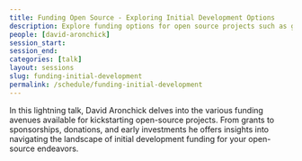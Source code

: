 ```yaml
---
title: Funding Open Source - Exploring Initial Development Options
description: Explore funding options for open source projects such as grants, sponsorships, crowdfunding, and more.
people: [david-aronchick]
session_start: 
session_end:
categories: [talk]
layout: sessions
slug: funding-initial-development
permalink: /schedule/funding-initial-development
---
```


In this lightning talk, David Aronchick delves into the various funding avenues available for kickstarting 
open-source projects. From grants to sponsorships, donations, and early investments he offers insights into 
navigating the landscape of initial development funding for your open-source endeavors.
